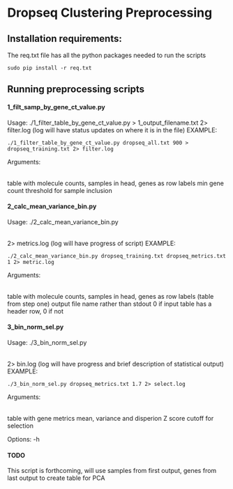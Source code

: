 # Dropseq Clustering Preprocessing
## Installation requirements:
The req.txt file has all the python packages needed to run the scripts
```
sudo pip install -r req.txt
```

## Running preprocessing scripts
#### 1_filt_samp_by_gene_ct_value.py
Usage: ./1_filter_table_by_gene_ct_value.py <table> <ct> > 1_output_filename.txt 2> filter.log
(log will have status updates on where it is in the file)
EXAMPLE:
```
./1_filter_table_by_gene_ct_value.py dropseq_all.txt 900 > dropseq_training.txt 2> filter.log
```
Arguments:
<table>     table with molecule counts, samples in head, genes as row labels
<ct>        min gene count threshold for sample inclusion

#### 2_calc_mean_variance_bin.py

Usage: ./2_calc_mean_variance_bin.py <table> <out> <hflag> 2> metrics.log
(log will have progress of script)
EXAMPLE: 
```
./2_calc_mean_variance_bin.py dropseq_training.txt dropseq_metrics.txt 1 2> metric.log
```
Arguments:
<table>     table with molecule counts, samples in head, genes as row labels (table from step one)
<out>       output file name rather than stdout
<hflag>     0 if input table has a header row, 0 if not

#### 3_bin_norm_sel.py

Usage: ./3_bin_norm_sel.py <table> <score> 2> bin.log
(log will have progress and brief description of statistical output)
EXAMPLE:
```
./3_bin_norm_sel.py dropseq_metrics.txt 1.7 2> select.log
```
Arguments:
<table>     table with gene metrics mean, variance and disperion
<score>       Z score cutoff for selection

Options:
-h

#### TODO
This script is forthcoming, will use samples from first output, genes from last output to create table for PCA